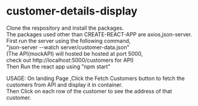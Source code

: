 # customer-details-display

Clone the respository and install the packages.<br>
The packages used other than CREATE-REACT-APP are axios,json-server.<br>
First run the server using the following command,<br>
	"json-server --watch server/customer-data.json"<br>
(The API(mockAPI) will hosted  be hosted at port 5000,<br>
  check out http://localhost:5000/customers for API)<br>
Then Run the react app using  "npm start"<br>

USAGE:
On landing Page ,Click the Fetch Customers button to fetch the customers from API and display it in container.<br>
Then Click on each row of the customer to see the address of that customer.
